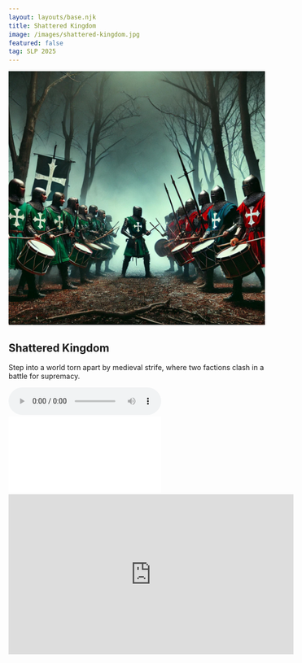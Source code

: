 ```yaml
---
layout: layouts/base.njk
title: Shattered Kingdom
image: /images/shattered-kingdom.jpg
featured: false
tag: SLP 2025
---
```


![Shattered Kingdom Artwork](/images/shattered-kingdom.jpg)

## Shattered Kingdom

Step into a world torn apart by medieval strife, where two factions clash in a battle for supremacy.

<audio controls>
  <source src="/audios/shattered-kingdom.mp3" type="audio/mpeg">
  Your browser does not support the audio element.
</audio>

<embed class="score" src="/scores/shattered-kingdom.pdf" type="application/pdf">

<iframe width="560" height="315" src="https://www.youtube.com/embed/fUxK9KjhQn0?si=GX7M3xKTFwbCI_EH&amp;start=118" title="YouTube video player" frameborder="0" allow="accelerometer; autoplay; clipboard-write; encrypted-media; gyroscope; picture-in-picture; web-share" referrerpolicy="strict-origin-when-cross-origin" allowfullscreen></iframe>